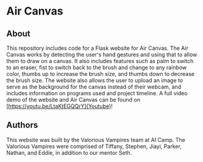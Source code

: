 # Air Canvas
## About
This repository includes code for a Flask website for Air Canvas. The Air Canvas works by detecting the user's hand gestures and using that to allow them to draw on a canvas.  It also includes features such as palm to switch to an eraser, fist to switch back to the brush and change to any rainbow color, thumbs up to increase the brush size, and thumbs down to decrease the brush size.  The website also allows the user to upload an image to serve as the background for the canvas instead of their webcam, and includes information on programs used and project timeline.  A full video demo of the website and Air Canvas can be found on [https://youtu.be/LtaKtEGQQrY](Youtube)!


## Authors
This website was built by the Valorious Vampires team at AI Camp.  The Valorious Vampires were comprised of Tiffany, Stephen, Jiayi, Parker, Nathan, and Eddie, in addition to our mentor Seth.